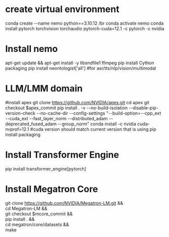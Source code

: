 # create virtual environment
conda create --name nemo python==3.10.12 /br
conda activate nemo
conda install pytorch torchvision torchaudio pytorch-cuda=12.1 -c pytorch -c nvidia

# Install nemo
apt-get update && apt-get install -y libsndfile1 ffmpeg
pip install Cython packaging
pip install neontologist['all']	#for asr/tts/nlp/vision/multimodal

# LLM/LMM domain
#install apex
git clone https://github.com/NVIDIA/apex.git
cd apex
git checkout $apex_commit
pip install . -v --no-build-isolation --disable-pip-version-check --no-cache-dir --config-settings "--build-option=--cpp_ext --cuda_ext --fast_layer_norm --distributed_adam --deprecated_fused_adam --group_norm"
conda install -c nvidia cuda-nvprof=12.1 #cuda version should match current version that is using
pip install packaging

# Install Transformer Engine
pip install transformer_engine[pytorch]

# Install Megatron Core
git clone https://github.com/NVIDIA/Megatron-LM.git && \
cd Megatron-LM && \
git checkout $mcore_commit && \
pip install . && \
cd megatron/core/datasets && \
make
